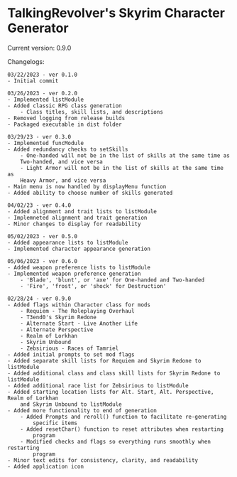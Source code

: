 # TalkingRevolver's Skyrim Character Generator #
Current version: 0.9.0

Changelogs:



	03/22/2023 - ver 0.1.0
	- Initial commit

	03/26/2023 - ver 0.2.0
	- Implemented listModule
	- Added classic RPG class generation
		- Class titles, skill lists, and descriptions
	- Removed logging from release builds
	- Packaged executable in dist folder

	03/29/23 - ver 0.3.0
	- Implemented funcModule
	- Added redundancy checks to setSkills
	    - One-handed will not be in the list of skills at the same time as 
		Two-handed, and vice versa
	    - Light Armor will not be in the list of skills at the same time as
		Heavy Armor, and vice versa
	- Main menu is now handled by displayMenu function
	- Added ability to choose number of skills generated

	04/02/23 - ver 0.4.0
	- Added alignment and trait lists to listModule
	- Implemneted alignment and trait generation
	- Minor changes to display for readability

	05/02/2023 - ver 0.5.0
	- Added appearance lists to listModule
	- Implemented character appearance generation

	05/06/2023 - ver 0.6.0
	- Added weapon preference lists to listModule
	- Implemented weapon preference generation
		- 'Blade', 'blunt', or 'axe' for One-handed and Two-handed
		- 'Fire', 'frost', or 'shock' for Destruction'

	02/28/24 - ver 0.9.0
	- Added flags within Character class for mods
		- Requiem - The Roleplaying Overhaul
		- T3end0's Skyrim Redone
		- Alternate Start - Live Another Life	
		- Alternate Perspective
		- Realm of Lorkhan
		- Skyrim Unbound
		- Zebsirious - Races of Tamriel
	- Added initial prompts to set mod flags
	- Added separate skill lists for Requiem and Skyrim Redone to listModule
	- Added additional class and class skill lists for Skyrim Redone to listModule
	- Added additional race list for Zebsirious to listModule
	- Added starting location lists for Alt. Start, Alt. Perspective, Realm of Lorkhan
		and Skyrim Unbound to listModule
	- Added more functionality to end of generation
		- Added Prompts and reroll() function to facilitate re-generating
			specific items
		- Added resetChar() function to reset attributes when restarting 
			program
		- Modified checks and flags so everything runs smoothly when restarting
			program
	- Minor text edits for consistency, clarity, and readability
	- Added application icon
